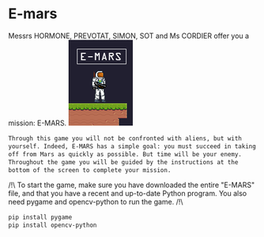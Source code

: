 # E-mars

Messrs HORMONE, PREVOTAT, SIMON, SOT and Ms CORDIER offer you a mission: E-MARS.
<img src="https://github.com/ano0002/E-mars/blob/main/assets/jaquette.png" />
<br/>
    
    Through this game you will not be confronted with aliens, but with yourself. Indeed, E-MARS has a simple goal: you must succeed in taking off from Mars as quickly as possible. But time will be your enemy. Throughout the game you will be guided by the instructions at the bottom of the screen to complete your mission.



/!\ To start the game, make sure you have downloaded the entire "E-MARS" file, and that you have a recent and up-to-date Python program. You also need pygame and opencv-python to run the game. /!\

    pip install pygame
    pip install opencv-python

